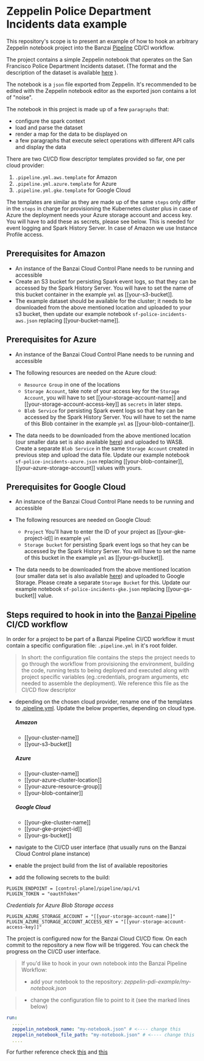 # Zeppelin Police Department Incidents data example

This repository's scope is to present an example of how to hook an arbitrary Zeppelin notebook project into the Banzai [Pipeline](https://github.com/banzaicloud/pipeline) CD/CI workflow.

The project contains a simple Zeppelin notebook that operates on the San Francisco Police Department Incidents dataset. (The format and the description of the dataset is available
[here](https://data.sfgov.org/Public-Safety/Police-Department-Incidents/tmnf-yvry "SFData") ).

The notebook is a `json` file exported from Zeppelin. It's recommended to be edited with the Zeppelin notebook editor as the exported json contains a lot of "noise".

The notebook in this project is made up of a few `paragraphs` that:

- configure the spark context
- load and parse the dataset
- render a map for the data to be displayed on
- a few paragraphs that execute select operations with different API calls and display the data

There are two CI/CD flow descriptor templates provided so far, one per cloud provider:  

1. ```.pipeline.yml.aws.template``` for Amazon
2. ```.pipeline.yml.azure.template``` for Azure
3. ```.pipeline.yml.gke.template``` for Google Cloud

The templates are similar as they are made up of the same ```steps``` only differ in the ```steps``` in charge for provisioning the Kubernetes cluster plus in case of Azure the deployment needs your Azure storage account and access key. You will have to add these as secrets, please see below. This is needed for event logging and Spark History Server. In case of Amazon we use Instance Profile access.

## Prerequisites for Amazon

* An instance of the Banzai Cloud Control Plane needs to be running and accessible
* Create an S3 bucket for persisting Spark event logs, so that they can be accessed by the Spark History Server. You will have to set the name of this bucket container in the example `yml` as [[your-s3-bucket]].
* The example dataset should be available for the cluster; it needs to be downloaded from the above mentioned location and uploaded to your s3 bucket, then update our example notebook ```sf-police-incidents-aws.json``` replacing [[your-bucket-name]].

## Prerequisites for Azure

* An instance of the Banzai Cloud Control Plane needs to be running and accessible
* The following resources are needed on the Azure cloud:

    - `Resource Group` in one of the locations
    - `Storage Account`, take note of your access key for the `Storage Account`, you will have to set [[your-storage-account-name]] and [[your-storage-account-access-key]] as `secrets` in later steps.
    - `Blob Service` for persisting Spark event logs so that hey can be accessed by the Spark History Server. You will have to set the name of this Blob container in the example `yml` as [[your-blob-container]].


* The data needs to be downloaded from the above mentioned location (our smaller data set is also available [here](https://s3.amazonaws.com/lp-deps-test/data/Police_Department_Incidents.csv)) and uploaded to WASB. Create a separate `Blob Service` in the same `Storage Account` created in previous step and upload the data file. Update our example notebook ```sf-police-incidents-azure.json``` replacing [[your-blob-container]], [[your-azure-storage-account]] values with yours.

## Prerequisites for Google Cloud

* An instance of the Banzai Cloud Control Plane needs to be running and accessible
* The following resources are needed on Google Cloud:

    - `Project` You'll have to enter the ID of your project as [[your-gke-project-id]] in example `yml`
    - `Storage bucket` for persisting Spark event logs so that hey can be accessed by the Spark History Server. You will have to set the name of this bucket in the example `yml` as [[your-gs-bucket]].


* The data needs to be downloaded from the above mentioned location (our smaller data set is also available [here](https://s3.amazonaws.com/lp-deps-test/data/Police_Department_Incidents.csv)) and uploaded to Google Storage. Please create a separate `Storage Bucket` for this.
Update our example notebook ```sf-police-incidents-gke.json``` replacing [[your-gs-bucket]] value.

## Steps required to hook in into the [Banzai Pipeline](https://github.com/banzaicloud/pipeline) CI/CD workflow

In order for a project to be part of a Banzai Pipeline CI/CD workflow it must contain a specific configuration file: ```.pipeline.yml``` in it's root folder.

> In short: the configuration file contains the steps the project needs to go through the workflow from provisioning the environment, building the code, running tests to being deployed and executed along with project specific variables (eg.:credentials, program arguments, etc needed to assemble the deployment). We reference this file as the CI/CD flow descriptor

* depending on the chosen cloud provider, rename one of the templates to [.pipeline.yml](.pipeline.yml).
Update the below properties, depending on cloud type.

  ##### Amazon

  - [[your-cluster-name]]
  - [[your-s3-bucket]]

  ##### Azure

  - [[your-cluster-name]]
  - [[your-azure-cluster-location]]
  - [[your-azure-resource-group]]
  - [[your-blob-container]]

  ##### Google Cloud

  - [[your-gke-cluster-name]]
  - [[your-gke-project-id]]
  - [[your-gs-bucket]]


* navigate to the CI/CD user interface (that usually runs on the Banzai Cloud Control plane instance)
* enable the project build from the list of available repositories
* add the following secrets to the build:

```
PLUGIN_ENDPOINT = [control-plane]/pipeline/api/v1
PLUGIN_TOKEN = "oauthToken"
```

*Credentials for Azure Blob Storage access*

    PLUGIN_AZURE_STORAGE_ACCOUNT = "[[your-storage-account-name]]"
    PLUGIN_AZURE_STORAGE_ACCOUNT_ACCESS_KEY = "[[your-storage-account-access-key]]"


The project is configured now for the Banzai Cloud CI/CD flow. On each commit to the repository a new flow will be triggered. You can check the progress on the CI/CD user interface.


> If you'd like to hook in your own notebook into the Banzai Pipeline Workflow:
> - add your notebook to the repository:
> _zeppelin-pdi-example/my-notebook.json_

> - change the configuration file to point to it (see the marked lines below)

```yml
run:
  ....
  zeppelin_notebook_name: "my-notebook.json" # <---- change this
  zeppelin_notebook_file_path: "my-notebook.json" # <---- change this
  ....
```

For further reference check [this](https://github.com/banzaicloud/drone-plugin-zeppelin-client) and
[this](https://github.com/banzaicloud/pipeline/blob/master/docs/pipeline-howto.md)
